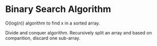 # Binary Search Algorithm

O(log(n)) algorithm to find x in a sorted array.

Divide and conquer algorithm. Recursively split an array and based on comparition, discard one sub-array.


